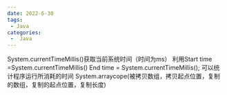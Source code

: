 ```yaml
---
date: 2022-6-30
tags:
 - Java
categories:
 -  Java
---
```




System.currentTimeMillis()获取当前系统时间（时间为ms）
利用Start time =System.currentTimeMillis()
End  time = System.currentTimeMillis();
可以统计程序运行所消耗的时间
System.arraycope(被拷贝数组，拷贝起点位置，复制的数组，复制的起点位置，复制长度)
